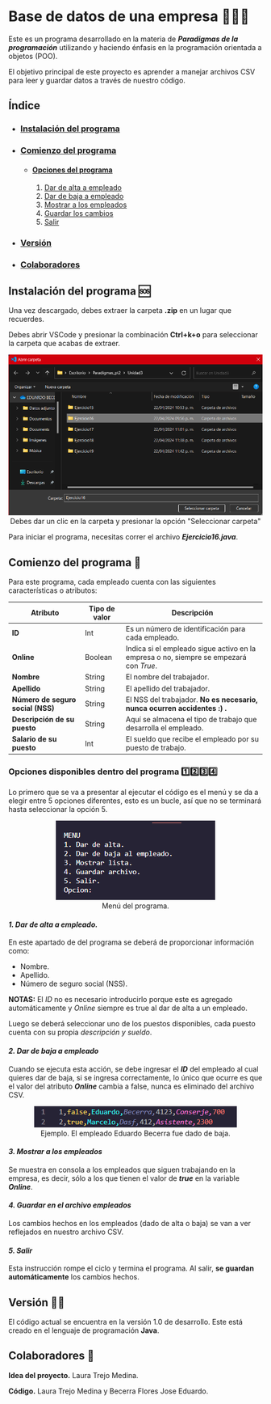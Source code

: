# Base de datos de una empresa 👷👨‍⚕️
Este es un programa desarrollado en la materia de ***Paradigmas de la programación*** utilizando y haciendo énfasis en la programación orientada a objetos (POO).

El objetivo principal de este proyecto es aprender a manejar archivos CSV para leer y guardar datos a través de nuestro código. 

## Índice

* ### [Instalación del programa](#instalación-del-programa-)
* ### [Comienzo del programa](#comienzo-del-programa-)
    + #### [Opciones del programa](#opciones-disponibles-dentro-del-programa-1️⃣2️⃣3️⃣4️⃣)
        1. [Dar de alta a empleado](#1-dar-de-alta-a-empleado)
        2. [Dar de baja a empleado](#2-dar-de-baja-a-empleado)
        3. [Mostrar a los empleados](#3-mostrar-a-los-empleados)
        4. [Guardar los cambios](#4-guardar-en-el-archivo-empleados)
        5. [Salir](#5-salir)
* ### [Versión](#versión-🔧🦺)
* ### [Colaboradores](#colaboradores-)

## **Instalación del programa** 🆘
Una vez descargado, debes extraer la carpeta **.zip** en un lugar que recuerdes.

Debes abrir VSCode y presionar la combinación **Ctrl+k+o** para seleccionar la carpeta que acabas de extraer.

<p align="center">
  <img src="Instalacion.png">
    Debes dar un clic en la carpeta y presionar la opción "Seleccionar carpeta"
</p>

Para iniciar el programa, necesitas correr el archivo ***Ejercicio16.java***.


## **Comienzo del programa** 🛫
Para este programa, cada empleado cuenta con las siguientes características o atributos:

| Atributo| Tipo de valor | Descripción  |
|-----------------| ----------------|------------------|
|**ID**                           | Int     | Es un número de identificación para cada empleado.|
|**Online**                       | Boolean |Indica si el empleado sigue activo en la empresa o no, siempre se empezará con *True*. |
|**Nombre**                       | String  | El nombre del trabajador.      |
|**Apellido**                     | String  | El apellido del trabajador.      |
|**Número de seguro social (NSS)**| String  | El NSS del trabajador.  **No es necesario, nunca ocurren accidentes :) .**|
|**Descripción de su puesto**     | String  | Aquí se almacena el tipo de trabajo que desarrolla el empleado.|
|**Salario de su puesto**         | Int     | El sueldo que recibe el empleado por su puesto de trabajo.|



### **Opciones disponibles dentro del programa** 1️⃣2️⃣3️⃣4️⃣
Lo primero que se  va a presentar al ejecutar el código es el menú y se da a elegir entre 5 opciones diferentes, esto es un bucle, así que no se terminará hasta seleccionar la opción 5.

<center><img src="Menu.png"></center>
<center>Menú del programa.</center>

#### ***1. Dar de alta a empleado.***
En este apartado de del programa se deberá de proporcionar información como:
+ Nombre.
+ Apellido.
+ Número de seguro social (NSS).

**NOTAS:** El *ID* no es necesario introducirlo porque este es agregado automáticamente y *Online* siempre es true al dar de alta a un empleado.

Luego se deberá seleccionar uno de los puestos disponibles, cada puesto cuenta con su propia *descripción y sueldo*.

#### ***2. Dar de baja a empleado***
Cuando se ejecuta esta acción, se debe ingresar el ***ID*** del empleado al cual quieres dar de baja, si se ingresa correctamente, lo único que ocurre es que el valor del atributo ***Online*** cambia a false, nunca es eliminado del archivo CSV.

<center><img src="BajaEmpleado.png"></center>
<center>Ejemplo. El empleado Eduardo Becerra fue dado de baja.</center>

#### ***3. Mostrar a los empleados***
Se muestra en consola a los empleados que siguen trabajando en la empresa, es decir, sólo a los que tienen el valor de ***true*** en la variable ***Online***.

#### ***4. Guardar en el archivo empleados***
Los cambios hechos en los empleados (dado de alta o baja) se van a ver reflejados en nuestro archivo CSV.

#### ***5. Salir***
Esta instrucción rompe el ciclo y termina el programa. Al salir, **se guardan automáticamente** los cambios hechos.

## **Versión** 🔧🦺
El código actual se encuentra en la versión 1.0 de desarrollo. Este está creado en el lenguaje de programación **Java**.

## **Colaboradores** 🛬
**Idea del proyecto.**  Laura Trejo Medina.

**Código.**  Laura Trejo Medina y Becerra Flores Jose Eduardo.
